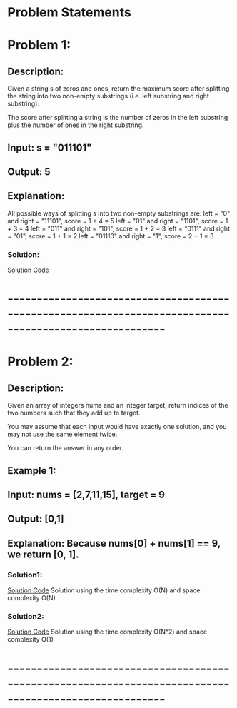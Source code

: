 # Problem Statements

# Problem 1:

## Description:

Given a string s of zeros and ones, return the maximum score after splitting the string into two non-empty substrings (i.e. left substring and right substring).

The score after splitting a string is the number of zeros in the left substring plus the number of ones in the right substring.

## Input: s = "011101"

## Output: 5

## Explanation:

All possible ways of splitting s into two non-empty substrings are:
left = "0" and right = "11101", score = 1 + 4 = 5
left = "01" and right = "1101", score = 1 + 3 = 4
left = "011" and right = "101", score = 1 + 2 = 3
left = "0111" and right = "01", score = 1 + 1 = 2
left = "01110" and right = "1", score = 2 + 1 = 3

### Solution:

[Solution Code](./Max_score.java)

# -------------------------------------------------------------------------------------------------------

# Problem 2:

## Description:

Given an array of integers nums and an integer target, return indices of the two numbers such that they add up to target.

You may assume that each input would have exactly one solution, and you may not use the same element twice.

You can return the answer in any order.

## Example 1:

## Input: nums = [2,7,11,15], target = 9

## Output: [0,1]

## Explanation: Because nums[0] + nums[1] == 9, we return [0, 1].

### Solution1:

[Solution Code](./Two_sum.java)
Solution using the time complexity O(N) and space complexity O(N)

### Solution2:

[Solution Code](./Two_sum1.java)
Solution using the time complexity O(N^2) and space complexity O(1)

# -------------------------------------------------------------------------------------------------------
